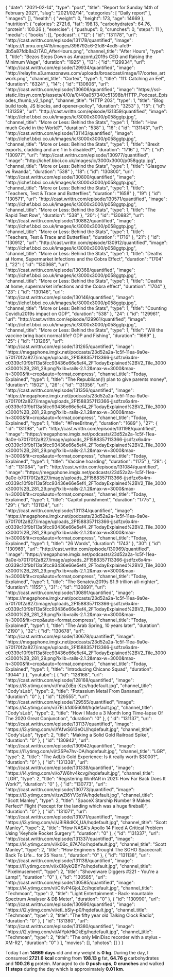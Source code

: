 {
    "date": "2021-02-14",
    "type": "post",
    "title": "Report for Sunday 14th of February 2021",
    "slug": "2021\/02\/14",
    "categories": [
        "Daily report"
    ],
    "images": [],
    "health": {
        "weight": 0,
        "height": 173,
        "age": 14669
    },
    "nutrition": {
        "calories": 2721.6,
        "fat": 198.13,
        "carbohydrates": 64.76,
        "protein": 100.26
    },
    "exercise": {
        "pushups": 0,
        "crunches": 0,
        "steps": 11
    },
    "media": {
        "books": [],
        "podcast": {
            "12": {
                "id": "131178",
                "url": "http:\/\/cast.writtn.com\/episode\/131178\/quantified",
                "image": "https:\/\/f.prxu.org\/415\/images\/396792c6-2fd8-4cd5-afc9-3b5a87fdb8a2\/TAC_AfterHours.png",
                "channel_title": "After Hours",
                "type": 1,
                "title": "Bezos Steps Down as Amazon\u2019s CEO and Raising the Minimum Wage",
                "duration": "1925"
            },
            "13": {
                "id": "129934",
                "url": "http:\/\/cast.writtn.com\/episode\/129934\/quantified",
                "image": "http:\/\/relayfm.s3.amazonaws.com\/uploads\/broadcast\/image\/17\/cortex_artwork.png",
                "channel_title": "Cortex",
                "type": 1,
                "title": "111: Catching an Eel",
                "duration": "6324"
            },
            "14": {
                "id": "130606",
                "url": "http:\/\/cast.writtn.com\/episode\/130606\/quantified",
                "image": "https:\/\/ssl-static.libsyn.com\/p\/assets\/4\/0\/a\/0\/40a057340c51398b\/HTTP_Podcast_Episodes_thumb_v2_1.png",
                "channel_title": "HTTP 203",
                "type": 1,
                "title": "Blog build tools, JS blocks, and opener-policy",
                "duration": "3253"
            },
            "15": {
                "id": "131359",
                "url": "http:\/\/cast.writtn.com\/episode\/131359\/quantified",
                "image": "http:\/\/ichef.bbci.co.uk\/images\/ic\/3000x3000\/p058ggtp.jpg",
                "channel_title": "More or Less: Behind the Stats",
                "type": 1,
                "title": "How much Covid in the World?",
                "duration": "538"
            },
            "16": {
                "id": "131143",
                "url": "http:\/\/cast.writtn.com\/episode\/131143\/quantified",
                "image": "http:\/\/ichef.bbci.co.uk\/images\/ic\/3000x3000\/p058ggtp.jpg",
                "channel_title": "More or Less: Behind the Stats",
                "type": 1,
                "title": "Brexit exports, cladding and are 1 in 5 disabled?",
                "duration": "1716"
            },
            "17": {
                "id": "130977",
                "url": "http:\/\/cast.writtn.com\/episode\/130977\/quantified",
                "image": "http:\/\/ichef.bbci.co.uk\/images\/ic\/3000x3000\/p058ggtp.jpg",
                "channel_title": "More or Less: Behind the Stats",
                "type": 1,
                "title": "Glasgow vs Rwanda",
                "duration": "538"
            },
            "18": {
                "id": "130800",
                "url": "http:\/\/cast.writtn.com\/episode\/130800\/quantified",
                "image": "http:\/\/ichef.bbci.co.uk\/images\/ic\/3000x3000\/p058ggtp.jpg",
                "channel_title": "More or Less: Behind the Stats",
                "type": 1,
                "title": "Teachers, Test & Trace and Butterflies",
                "duration": "1658"
            },
            "19": {
                "id": "130571",
                "url": "http:\/\/cast.writtn.com\/episode\/130571\/quantified",
                "image": "http:\/\/ichef.bbci.co.uk\/images\/ic\/3000x3000\/p058ggtp.jpg",
                "channel_title": "More or Less: Behind the Stats",
                "type": 1,
                "title": "The Rapid Test Row",
                "duration": "538"
            },
            "20": {
                "id": "130882",
                "url": "http:\/\/cast.writtn.com\/episode\/130882\/quantified",
                "image": "http:\/\/ichef.bbci.co.uk\/images\/ic\/3000x3000\/p058ggtp.jpg",
                "channel_title": "More or Less: Behind the Stats",
                "type": 1,
                "title": "Teachers, Test & Trace and Butterflies",
                "duration": "1716"
            },
            "21": {
                "id": "130912",
                "url": "http:\/\/cast.writtn.com\/episode\/130912\/quantified",
                "image": "http:\/\/ichef.bbci.co.uk\/images\/ic\/3000x3000\/p058ggtp.jpg",
                "channel_title": "More or Less: Behind the Stats",
                "type": 1,
                "title": "Deaths at Home, Supermarket Infections and the Cobra Effect",
                "duration": "1704"
            },
            "22": {
                "id": "130368",
                "url": "http:\/\/cast.writtn.com\/episode\/130368\/quantified",
                "image": "http:\/\/ichef.bbci.co.uk\/images\/ic\/3000x3000\/p058ggtp.jpg",
                "channel_title": "More or Less: Behind the Stats",
                "type": 1,
                "title": "Deaths at home, supermarket infections and the Cobra effect",
                "duration": "1704"
            },
            "23": {
                "id": "130146",
                "url": "http:\/\/cast.writtn.com\/episode\/130146\/quantified",
                "image": "http:\/\/ichef.bbci.co.uk\/images\/ic\/3000x3000\/p058ggtp.jpg",
                "channel_title": "More or Less: Behind the Stats",
                "type": 1,
                "title": "Counting Covid\u2019s impact on GDP",
                "duration": "538"
            },
            "24": {
                "id": "129961",
                "url": "http:\/\/cast.writtn.com\/episode\/129961\/quantified",
                "image": "http:\/\/ichef.bbci.co.uk\/images\/ic\/3000x3000\/p058ggtp.jpg",
                "channel_title": "More or Less: Behind the Stats",
                "type": 1,
                "title": "Will the vaccine bring back normal life? GDP and Fishing",
                "duration": "1669"
            },
            "25": {
                "id": "131265",
                "url": "http:\/\/cast.writtn.com\/episode\/131265\/quantified",
                "image": "https:\/\/megaphone.imgix.net\/podcasts\/23d52a2a-1c5f-11ea-9a0e-b70170f2a827\/image\/uploads_2F1588357113366-jjsdfzx6x4m-c0339c10f9b113a5fcc93436e66e5ef4_2FTodayExplained%2BV2_Tile_3000x3000%2B_281_29.png?ixlib=rails-2.1.2&max-w=3000&max-h=3000&fit=crop&auto=format,compress",
                "channel_title": "Today, Explained",
                "type": 1,
                "title": "The Republican(!) plan to give parents money",
                "duration": "1502"
            },
            "26": {
                "id": "131356",
                "url": "http:\/\/cast.writtn.com\/episode\/131356\/quantified",
                "image": "https:\/\/megaphone.imgix.net\/podcasts\/23d52a2a-1c5f-11ea-9a0e-b70170f2a827\/image\/uploads_2F1588357113366-jjsdfzx6x4m-c0339c10f9b113a5fcc93436e66e5ef4_2FTodayExplained%2BV2_Tile_3000x3000%2B_281_29.png?ixlib=rails-2.1.2&max-w=3000&max-h=3000&fit=crop&auto=format,compress",
                "channel_title": "Today, Explained",
                "type": 1,
                "title": "#FreeBritney",
                "duration": "1689"
            },
            "27": {
                "id": "131198",
                "url": "http:\/\/cast.writtn.com\/episode\/131198\/quantified",
                "image": "https:\/\/megaphone.imgix.net\/podcasts\/23d52a2a-1c5f-11ea-9a0e-b70170f2a827\/image\/uploads_2F1588357113366-jjsdfzx6x4m-c0339c10f9b113a5fcc93436e66e5ef4_2FTodayExplained%2BV2_Tile_3000x3000%2B_281_29.png?ixlib=rails-2.1.2&max-w=3000&max-h=3000&fit=crop&auto=format,compress",
                "channel_title": "Today, Explained",
                "type": 1,
                "title": "Vaccine hoarding",
                "duration": "1175"
            },
            "28": {
                "id": "131084",
                "url": "http:\/\/cast.writtn.com\/episode\/131084\/quantified",
                "image": "https:\/\/megaphone.imgix.net\/podcasts\/23d52a2a-1c5f-11ea-9a0e-b70170f2a827\/image\/uploads_2F1588357113366-jjsdfzx6x4m-c0339c10f9b113a5fcc93436e66e5ef4_2FTodayExplained%2BV2_Tile_3000x3000%2B_281_29.png?ixlib=rails-2.1.2&max-w=3000&max-h=3000&fit=crop&auto=format,compress",
                "channel_title": "Today, Explained",
                "type": 1,
                "title": "Capitol punishment",
                "duration": "1775"
            },
            "29": {
                "id": "131134",
                "url": "http:\/\/cast.writtn.com\/episode\/131134\/quantified",
                "image": "https:\/\/megaphone.imgix.net\/podcasts\/23d52a2a-1c5f-11ea-9a0e-b70170f2a827\/image\/uploads_2F1588357113366-jjsdfzx6x4m-c0339c10f9b113a5fcc93436e66e5ef4_2FTodayExplained%2BV2_Tile_3000x3000%2B_281_29.png?ixlib=rails-2.1.2&max-w=3000&max-h=3000&fit=crop&auto=format,compress",
                "channel_title": "Today, Explained",
                "type": 1,
                "title": "26 Words",
                "duration": "1743"
            },
            "30": {
                "id": "130969",
                "url": "http:\/\/cast.writtn.com\/episode\/130969\/quantified",
                "image": "https:\/\/megaphone.imgix.net\/podcasts\/23d52a2a-1c5f-11ea-9a0e-b70170f2a827\/image\/uploads_2F1588357113366-jjsdfzx6x4m-c0339c10f9b113a5fcc93436e66e5ef4_2FTodayExplained%2BV2_Tile_3000x3000%2B_281_29.png?ixlib=rails-2.1.2&max-w=3000&max-h=3000&fit=crop&auto=format,compress",
                "channel_title": "Today, Explained",
                "type": 1,
                "title": "The Senate\u2019s $1.9 trillion all-nighter",
                "duration": "1155"
            },
            "31": {
                "id": "130891",
                "url": "http:\/\/cast.writtn.com\/episode\/130891\/quantified",
                "image": "https:\/\/megaphone.imgix.net\/podcasts\/23d52a2a-1c5f-11ea-9a0e-b70170f2a827\/image\/uploads_2F1588357113366-jjsdfzx6x4m-c0339c10f9b113a5fcc93436e66e5ef4_2FTodayExplained%2BV2_Tile_3000x3000%2B_281_29.png?ixlib=rails-2.1.2&max-w=3000&max-h=3000&fit=crop&auto=format,compress",
                "channel_title": "Today, Explained",
                "type": 1,
                "title": "The Arab Spring, 10 years later",
                "duration": "2190"
            },
            "32": {
                "id": "130678",
                "url": "http:\/\/cast.writtn.com\/episode\/130678\/quantified",
                "image": "https:\/\/megaphone.imgix.net\/podcasts\/23d52a2a-1c5f-11ea-9a0e-b70170f2a827\/image\/uploads_2F1588357113366-jjsdfzx6x4m-c0339c10f9b113a5fcc93436e66e5ef4_2FTodayExplained%2BV2_Tile_3000x3000%2B_281_29.png?ixlib=rails-2.1.2&max-w=3000&max-h=3000&fit=crop&auto=format,compress",
                "channel_title": "Today, Explained",
                "type": 1,
                "title": "Introducing Chicano Squad",
                "duration": "3044"
            }
        },
        "youtube": [
            {
                "id": "128168",
                "url": "http:\/\/cast.writtn.com\/episode\/128168\/quantified",
                "image": "https:\/\/i3.ytimg.com\/vi\/fmaZdEq-Xzs\/hqdefault.jpg",
                "channel_title": "Cody'sLab",
                "type": 2,
                "title": "Potassium Metal From Bananas!",
                "duration": "0"
            },
            {
                "id": "129555",
                "url": "http:\/\/cast.writtn.com\/episode\/129555\/quantified",
                "image": "https:\/\/i4.ytimg.com\/vi\/7ELkfd0560M\/hqdefault.jpg",
                "channel_title": "Cody'sLab",
                "type": 2,
                "title": "How I Made a 3 Month long Time-lapse Of The 2020 Great Conjunction",
                "duration": "0"
            },
            {
                "id": "131137",
                "url": "http:\/\/cast.writtn.com\/episode\/131137\/quantified",
                "image": "https:\/\/i3.ytimg.com\/vi\/fAfwS613eOU\/hqdefault.jpg",
                "channel_title": "Cody'sLab",
                "type": 2,
                "title": "Making a Solid Gold Railroad Spike",
                "duration": "0"
            },
            {
                "id": "130942",
                "url": "http:\/\/cast.writtn.com\/episode\/130942\/quantified",
                "image": "https:\/\/i1.ytimg.com\/vi\/t3SPe7hv-DA\/hqdefault.jpg",
                "channel_title": "LGR",
                "type": 2,
                "title": "The AdLib Gold Experience: Is it really worth $3000?",
                "duration": "0"
            },
            {
                "id": "131338",
                "url": "http:\/\/cast.writtn.com\/episode\/131338\/quantified",
                "image": "https:\/\/i4.ytimg.com\/vi\/o7W6hv4kcvg\/hqdefault.jpg",
                "channel_title": "LGR",
                "type": 2,
                "title": "Registering WinRAR in 2021: How Far Back Does It Work?",
                "duration": "0"
            },
            {
                "id": "130773",
                "url": "http:\/\/cast.writtn.com\/episode\/130773\/quantified",
                "image": "https:\/\/i3.ytimg.com\/vi\/zwZl6YV3xYA\/hqdefault.jpg",
                "channel_title": "Scott Manley",
                "type": 2,
                "title": "SpaceX Starship Number 9 Makes Perfect* Flight (*except for the landing which was a huge fireball)",
                "duration": "0"
            },
            {
                "id": "131071",
                "url": "http:\/\/cast.writtn.com\/episode\/131071\/quantified",
                "image": "https:\/\/i3.ytimg.com\/vi\/JBIR8dKX_UA\/hqdefault.jpg",
                "channel_title": "Scott Manley",
                "type": 2,
                "title": "How NASA's Apollo 14 Fixed A Critical Problem Using 'Keyhole Rocket Surgery'",
                "duration": "0"
            },
            {
                "id": "131337",
                "url": "http:\/\/cast.writtn.com\/episode\/131337\/quantified",
                "image": "https:\/\/i4.ytimg.com\/vi\/k06c_87A74o\/hqdefault.jpg",
                "channel_title": "Scott Manley",
                "type": 2,
                "title": "How Engineers Brought The SOHO Spacecraft Back To Life... for 25 Years.",
                "duration": "0"
            },
            {
                "id": "131138",
                "url": "http:\/\/cast.writtn.com\/episode\/131138\/quantified",
                "image": "https:\/\/i1.ytimg.com\/vi\/xCI8ykQBY7o\/hqdefault.jpg",
                "channel_title": "Pixelmusement",
                "type": 2,
                "title": "Shovelware Diggers #221 - You're a Lamp!",
                "duration": "0"
            },
            {
                "id": "130585",
                "url": "http:\/\/cast.writtn.com\/episode\/130585\/quantified",
                "image": "https:\/\/i4.ytimg.com\/vi\/CKvP4GjoLZc\/hqdefault.jpg",
                "channel_title": "Techmoan",
                "type": 2,
                "title": "Light Entertainment - Rack-mountable Spectrum Analyser & DB Meter",
                "duration": "0"
            },
            {
                "id": "130990",
                "url": "http:\/\/cast.writtn.com\/episode\/130990\/quantified",
                "image": "https:\/\/i2.ytimg.com\/vi\/etl_bSIy-p0\/hqdefault.jpg",
                "channel_title": "Techmoan",
                "type": 2,
                "title": "The fifty year old Talking Clock Radio",
                "duration": "0"
            },
            {
                "id": "131380",
                "url": "http:\/\/cast.writtn.com\/episode\/131380\/quantified",
                "image": "https:\/\/i2.ytimg.com\/vi\/AIYpkHkDkEg\/hqdefault.jpg",
                "channel_title": "Techmoan",
                "type": 2,
                "title": "The only MiniDisc recorder with a stylus - XM-R2",
                "duration": "0"
            }
        ],
        "movies": [],
        "photos": []
    }
}

Today I am <strong>14669 days</strong> old and my weight is <strong>0 kg</strong>. During the day, I consumed <strong>2721.6 kcal</strong> coming from <strong>198.13 g</strong> fat, <strong>64.76 g</strong> carbohydrates and <strong>100.26 g</strong> protein. Managed to do <strong>0 push-ups</strong>, <strong>0 crunches</strong> and walked <strong>11 steps</strong> during the day which is approximately <strong>0.01 km</strong>.